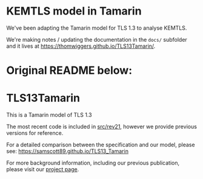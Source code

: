 # KEMTLS model in Tamarin

We've been adapting the Tamarin model for TLS 1.3 to analyse KEMTLS.

We're making notes / updating the documentation in the `docs/` subfolder and it lives at https://thomwiggers.github.io/TLS13Tamarin/.

# Original README below:
# TLS13Tamarin
This is a Tamarin model of TLS 1.3

The most recent code is included in [src/rev21](src/rev21), however we provide previous
versions for reference.

For a detailed comparison between the specification and our model, please see:
https://samscott89.github.io/TLS13_Tamarin

For more background information, including our previous publication, please visit our [project page](http://tls13tamarin.github.io/TLS13Tamarin/).
